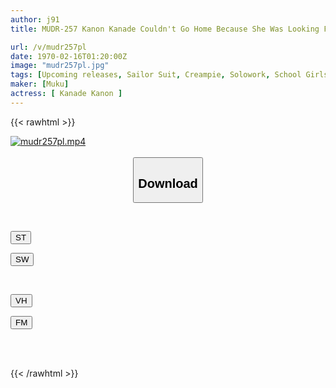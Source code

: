 ```yaml
---
author: j91
title: MUDR-257 Kanon Kanade Couldn't Go Home Because She Was Looking For A Training Camp For Her Baseball Club, So She Ended Up Sharing A Room With Her Advisor And Was Creampied Even Though She Had A Boyfriend. Kanon Kanon

url: /v/mudr257pl
date: 1970-02-16T01:20:00Z
image: "mudr257pl.jpg"
tags: [Upcoming releases, Sailor Suit, Creampie, Solowork, School Girls, Cuckold	]
maker: [Muku]
actress: [ Kanade Kanon ]
---
```



{{< rawhtml >}}

<div class="video" data-videoid="pending_link.html">
    <a href="javascript:;">
        <img src="/v/mudr257pl/mudr257pl.jpg" width="WIDTH" height="HEIGHT" alt="mudr257pl.mp4" loading="lazy">
    </a>
</div>

<script type="text/javascript" src="https://j91.asia/asset/on-demand-pend.js"></script>

<br>
  <link rel="stylesheet" href="https://j91.asia/asset/bs5.css">
  
  <center>
  <button class="btn btn-primary" type="button" data-bs-toggle="collapse" data-bs-target=".multi-collapse" aria-expanded="false" aria-controls="multiCollapseExample1 multiCollapseExample2"><h2>Download</h2></button></center>
</p>
<div class="row">
  <div class="col">
    <div class="collapse multi-collapse" id="multiCollapseExample1">
      <div class="card card-body">
	      	      <br>
<div class="buttons">  
<p><a href="https://j91.asia/pending_link.html" target="_blank"><button class="btn-hover color-3"><i class="fa fa-download"></i> ST</button></a></p>
<p><a href="https://j91.asia/pending_link.html" target="_blank"><button class="btn-hover color-2"><i class="fa fa-download"></i> SW</button></a></p></div>
    </div>
  </div>
</div>
  <div class="col">
    <div class="collapse multi-collapse" id="multiCollapseExample2">
      <div class="card card-body">
	      <br>
<div class="buttons">
<p><a href="https://j91.asia/pending_link.html" target="_blank"><button class="btn-hover color-9"><i class="fa fa-download"></i> VH</button></a></p>
<p><a href="https://j91.asia/pending_link.html"><button class="btn-hover color-8"><i class="fa fa-download"></i> FM</button></a></p></div>
<br><br>
      </div>
    </div>
  </div>
</div>

{{< /rawhtml >}}